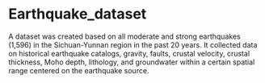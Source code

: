 # Earthquake_dataset
A dataset was created based on all moderate and strong earthquakes (1,596) in the Sichuan-Yunnan region in the past 20 years. It collected data on historical earthquake catalogs, gravity, faults, crustal velocity, crustal thickness, Moho depth, lithology, and groundwater within a certain spatial range centered on the earthquake source.
